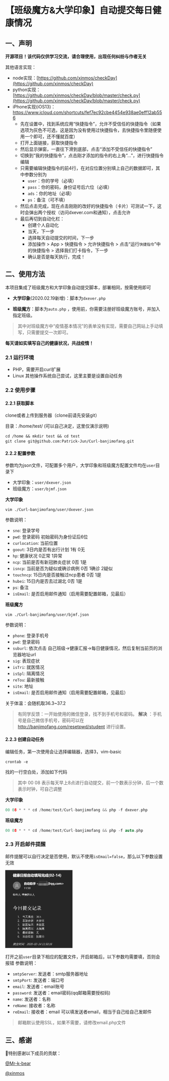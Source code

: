 # 【班级魔方&大学印象】自动提交每日健康情况

## 一、声明

**开源项目！该代码仅供学习交流，请合理使用，出现任何纠纷与作者无关**

其他语言实现：

- node实现：[https://github.com/xinmos/checkDay](https://github.com/xinmos/checkDay)
- python实现：[https://github.com/xinmos/checkDay/blob/master/check.py](https://github.com/xinmos/checkDay/blob/master/check.py)
- iPhone实现(iOS13)：https://www.icloud.com/shortcuts/fef7ec92cbe4454e938ae0eff12ab556
	- 先在设置中，找到系统应用“快捷指令”，允许不受信任的快捷指令（如果选项为灰色不可选，这是因为没有使用过快捷指令，去快捷指令里随便使用一个即可，还不懂就百度）
	- 打开上面链接，获取快捷指令
	- 然后显示弹窗，一直往下滑到底部，点击“添加不受信任的快捷指令”
	- 切换到“我的快捷指令”，点击刚才添加的指令的右上角“...”，进行快捷指令编辑
	- 只需要编辑快捷指令的前4行，在对应位置分别填上自己的数据即可，其中参数分别为
		- `user`：你的学号（必填）
		- `pass`：你的密码，身份证号后六位（必填）
		- `ads`：你的地址（必填）
		- `ps`：备注（可不填）
	- 然后点击完成，现在点击刚刚的改好的快捷指令（卡片）可测试一下，这时会弹出两个授权（访问dxever.com和通知），点击允许
	- 最后再切到自动化栏：
		- 创建个人自动化
		- 当天，下一步
		- 选择每天自动提交的时间，下一步
		- 添加操作 > App > 快捷指令 > 允许快捷指令 > 点击“运行`快捷指令`”中的快捷指令 > 选择我们打卡指令，下一步
		- 确认是否是每天执行，完成！

## 二、使用方法

本项目集成了班级魔方和大学印象自动提交脚本，部署相同，按需使用即可

- **大学印象**(2020.02.19新增)：脚本为`dxever.php`

- **班级魔方**：脚本为`auto.php` ，使用前，你需要注册好班级魔方账号，并加入指定班级。

> 其中对班级魔方中“疫情基本情况”的表单没有实现，需要自己网站上手动填写，只需要提交一次即可。

**每天请如实填写自己的健康状况，共战疫情！**


### 2.1 运行环境

- PHP，需要开启curl扩展
- Linux  其他操作系统自己尝试，这里主要是设置自动任务

### 2.2 使用步骤

#### 2.2.1 获取脚本

clone或者上传到服务器（clone前请先安装git）

目录：/home/test/  (可以自己决定，这里仅演示说明)

```shell
cd /home && mkdir test && cd test
git clone git@github.com:Patrick-Jun/Curl-banjimofang.git
```

#### 2.2.2 配置参数

参数均为json文件，可配置多个用户，大学印象和班级魔方配置文件均在`user`目录下

- 大学印象：`user/dxever.json`
- 班级魔方：`user/bjmf.json`

**大学印象**
```shell
vim ./Curl-banjimofang/user/dxever.json
```
参数说明：
- `sno`:  登录学号
- `pwd`:  登录密码 初始密码为身份证后6位
- `curlocation`:  当前位置
- `goout`:  3日内是否有出行计划  1有 0无
- `hp`:  健康状况  0正常  1异常
- `ncp`:  当前是否有新冠肺炎症状  0否  1是
- `isncp`:  当前是否为疑似或确诊病例  0否  1确诊  2疑似
- `touchncp`:  15日内是否接触过ncp患者  0否  1是
- `hubei`:  15日内是否去过湖北  0否  1是
- `ps`:  备注
- `isEmail`:  是否启用邮件通知（启用需要配置邮箱，见最后）

**班级魔方**
```shell
vim ./Curl-banjimofang/user/bjmf.json
```
参数说明：
- `phone`:  登录手机号
- `pwd`:  登录密码
- `suburl`:  依次点击 自己班级->健康汇报->每日健康情况，然后复制当前页的浏览器地址url
- `sig`:  表现症状
- `isTri`:  就医情况
- `isSpl`:  隔离情况
- `reTou`:  最新接触
- `site`:  地址
- `isEmail`:  是否启用邮件通知（启用需要配置邮箱，见最后）

关于体温：会随机取36.3~37.2

> 有同学反馈：一开始使用的微信登录，找不到手机号和密码。 
> **解决** ：手机号是自己微信手机号，密码可以在 http://banjimofang.com/resetpwd/student 进行设置。


#### 2.2.3 创建自动任务

编辑任务，第一次使用会让选择编辑器，选择3，vim-basic

```shell
crontab -e
```

找的一行空白处，添加如下代码
> 其中 00 08 表示每天早上8点进行自动提交，前一个数表示分钟，后一个数表示时钟，可自己调整

**大学印象**
```c
00 08 * * * cd /home/test/Curl-banjimofang && php -f dxever.php
```

**班级魔方**
```c
00 08 * * * cd /home/test/Curl-banjimofang && php -f auto.php
```

### 2.3 开启邮件提醒

邮件提醒可以自行决定是否使用，默认不使用`isEmail=false`，那么以下参数设置无效

<img src="./imgs/email.png" alt="email" style="zoom:50%;" />

打开之前`user`目录下相应的配置文件，开启邮箱后，以下参数均需要填，否则会报错
参数说明：
- `smtpServer`:  发送者：smtp服务器地址
- `smtpPort`:  发送者：端口号
- `email`:  发送者：email账号
- `password`:  发送者：email密码(qq邮箱需要授权码)
- `name`:  发送者：名称
- `reName`:  接收者：名称
- `reEmail`:  接收者：email 可以填发送者email，相当于自己给自己发邮件

> 邮箱默认使用SSL，如果不需要，请修改email.php文件

## 三、感谢

📢特别感谢以下成员的贡献：

[@Mr-k-bear]( https://github.com/Mr-k-bear)

[@xinmos]( https://github.com/xinmos)
